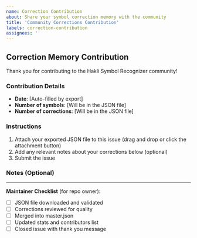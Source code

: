 ```yaml
---
name: Correction Contribution
about: Share your symbol correction memory with the community
title: 'Community Corrections Contribution'
labels: correction-contribution
assignees: ''
---
```


## Correction Memory Contribution

Thank you for contributing to the Hakli Symbol Recognizer community!

### Contribution Details
- **Date**: [Auto-filled by export]
- **Number of symbols**: [Will be in the JSON file]
- **Number of corrections**: [Will be in the JSON file]

### Instructions
1. Attach your exported JSON file to this issue (drag and drop or click the attachment button)
2. Add any relevant notes about your corrections below (optional)
3. Submit the issue

### Notes (Optional)
<!-- Add any context about your corrections here, such as:
- Which inscription/document you were working on
- Any patterns you noticed
- Suggestions for improving recognition
-->

---
**Maintainer Checklist** (for repo owner):
- [ ] JSON file downloaded and validated
- [ ] Corrections reviewed for quality
- [ ] Merged into master.json
- [ ] Updated stats and contributors list
- [ ] Closed issue with thank you message